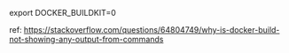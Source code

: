 


export DOCKER_BUILDKIT=0  

ref: https://stackoverflow.com/questions/64804749/why-is-docker-build-not-showing-any-output-from-commands  